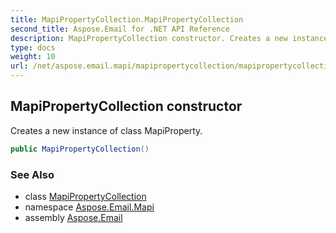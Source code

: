 ```yaml
---
title: MapiPropertyCollection.MapiPropertyCollection
second_title: Aspose.Email for .NET API Reference
description: MapiPropertyCollection constructor. Creates a new instance of class MapiProperty
type: docs
weight: 10
url: /net/aspose.email.mapi/mapipropertycollection/mapipropertycollection/
---
```

## MapiPropertyCollection constructor

Creates a new instance of class MapiProperty.

```csharp
public MapiPropertyCollection()
```

### See Also

* class [MapiPropertyCollection](../)
* namespace [Aspose.Email.Mapi](../../mapipropertycollection/)
* assembly [Aspose.Email](../../../)


